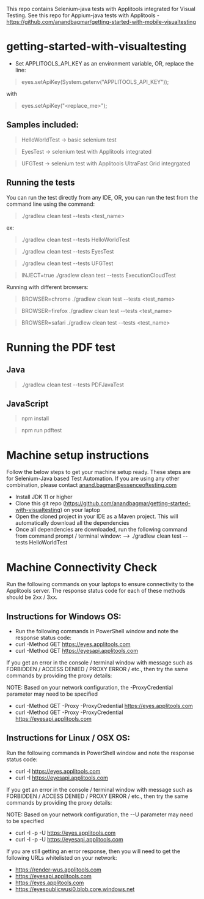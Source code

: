 This repo contains Selenium-java tests with Applitools integrated for Visual Testing.
See this repo for Appium-java tests with Applitools - https://github.com/anandbagmar/getting-started-with-mobile-visualtesting

# getting-started-with-visualtesting

* Set APPLITOOLS_API_KEY as an environment variable, OR, replace the line:
> eyes.setApiKey(System.getenv("APPLITOOLS_API_KEY"));

with 
> eyes.setApiKey("<replace_me>");

## Samples included:

> HelloWorldTest -> basic selenium test
 
> EyesTest -> selenium test with Applitools integrated
 
> UFGTest -> selenium test with Applitools UltraFast Grid integrgated

## Running the tests

You can run the test directly from any IDE, OR, you can run the test from the command line using the command:

> ./gradlew clean test --tests <test_name>

ex: 
> ./gradlew clean test --tests HelloWorldTest

> ./gradlew clean test --tests EyesTest

> ./gradlew clean test --tests UFGTest

> INJECT=true ./gradlew clean test --tests ExecutionCloudTest

Running with different browsers:
> BROWSER=chrome ./gradlew clean test --tests <test_name>

> BROWSER=firefox ./gradlew clean test --tests <test_name>

> BROWSER=safari ./gradlew clean test --tests <test_name>

# Running the PDF test

## Java

> ./gradlew clean test --tests PDFJavaTest

## JavaScript

> npm install

> npm run pdftest

# Machine setup instructions
Follow the below steps to get your machine setup ready. These steps are for Selenium-Java based Test Automation. If you are using any other combination, please contact anand.bagmar@essenceoftesting.com
- Install JDK 11 or higher
- Clone this git repo (https://github.com/anandbagmar/getting-started-with-visualtesting) on your laptop
- Open the cloned project in your IDE as a Maven project. This will automatically download all the dependencies
- Once all dependencies are downloaded, run the following command from command prompt / terminal window:
  --> ./gradlew clean test --tests HelloWorldTest

# Machine Connectivity Check

Run the following commands on your laptops to ensure connectivity to the Applitools server.
The response status code for each of these methods should be 2xx / 3xx.

## Instructions for Windows OS:

- Run the following commands in PowerShell window and note the response status code:
- curl -Method GET https://eyes.applitools.com
- curl -Method GET https://eyesapi.applitools.com

If you get an error in the console / terminal window with message such as FORBIDDEN / ACCESS DENIED / PROXY ERROR / etc., then try the same commands by providing the proxy details:

NOTE: Based on your network configuration, the -ProxyCredential parameter may need to be specified

- curl -Method GET -Proxy -ProxyCredential https://eyes.applitools.com
- curl -Method GET -Proxy -ProxyCredential https://eyesapi.applitools.com

## Instructions for Linux / OSX OS:
Run the following commands in PowerShell window and note the response status code:

- curl -I https://eyes.applitools.com
- curl -I https://eyesapi.applitools.com

If you get an error in the console / terminal window with message such as FORBIDDEN / ACCESS DENIED / PROXY ERROR / etc., then try the same commands by providing the proxy details:

NOTE: Based on your network configuration, the --U parameter may need to be specified
- curl -I -p -U https://eyes.applitools.com
- curl -I -p -U https://eyesapi.applitools.com

If you are still getting an error response, then you will need to get the following URLs whitelisted on your network:
- https://render-wus.applitools.com
- https://eyesapi.applitools.com
- https://eyes.applitools.com
- https://eyespublicwusi0.blob.core.windows.net 
